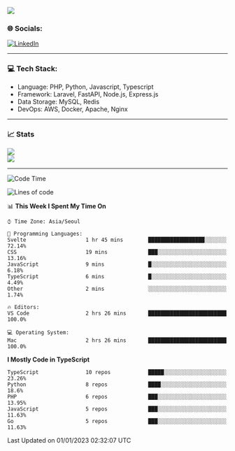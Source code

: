 [![](https://visitcount.itsvg.in/api?id=jin-wk&icon=7&color=12)](https://visitcount.itsvg.in)

### 🌐 Socials:
[![LinkedIn](https://img.shields.io/badge/LinkedIn-%230077B5.svg?logo=linkedin&logoColor=white)](https://linkedin.com/in/jinwook-lee-242625241) 

---

### 💻 Tech Stack:
  - Language: PHP, Python, Javascript, Typescript
  - Framework: Laravel, FastAPI, Node.js, Express.js
  - Data Storage: MySQL, Redis
  - DevOps: AWS, Docker, Apache, Nginx

---

### 📈 Stats
  
![](https://github-readme-stats.vercel.app/api?username=jin-wk&theme=dark&hide_border=true&include_all_commits=true&count_private=true)<br/>
![](https://github-readme-streak-stats.herokuapp.com/?user=jin-wk&theme=dark&hide_border=true)<br/>

---

<!--START_SECTION:waka-->
![Code Time](http://img.shields.io/badge/Code%20Time-348%20hrs%2029%20mins-blue)

![Lines of code](https://img.shields.io/badge/From%20Hello%20World%20I%27ve%20Written-206%20Thousand%20lines%20of%20code-blue)

📊 **This Week I Spent My Time On** 

```text
⌚︎ Time Zone: Asia/Seoul

💬 Programming Languages: 
Svelte                   1 hr 45 mins        ██████████████████░░░░░░░   72.14% 
CSS                      19 mins             ███░░░░░░░░░░░░░░░░░░░░░░   13.16% 
JavaScript               9 mins              █░░░░░░░░░░░░░░░░░░░░░░░░   6.18% 
TypeScript               6 mins              █░░░░░░░░░░░░░░░░░░░░░░░░   4.49% 
Other                    2 mins              ░░░░░░░░░░░░░░░░░░░░░░░░░   1.74%

🔥 Editors: 
VS Code                  2 hrs 26 mins       █████████████████████████   100.0%

💻 Operating System: 
Mac                      2 hrs 26 mins       █████████████████████████   100.0%

```

**I Mostly Code in TypeScript** 

```text
TypeScript               10 repos            █████░░░░░░░░░░░░░░░░░░░░   23.26% 
Python                   8 repos             ████░░░░░░░░░░░░░░░░░░░░░   18.6% 
PHP                      6 repos             ███░░░░░░░░░░░░░░░░░░░░░░   13.95% 
JavaScript               5 repos             ███░░░░░░░░░░░░░░░░░░░░░░   11.63% 
Go                       5 repos             ███░░░░░░░░░░░░░░░░░░░░░░   11.63%

```



 Last Updated on 01/01/2023 02:32:07 UTC
<!--END_SECTION:waka-->
